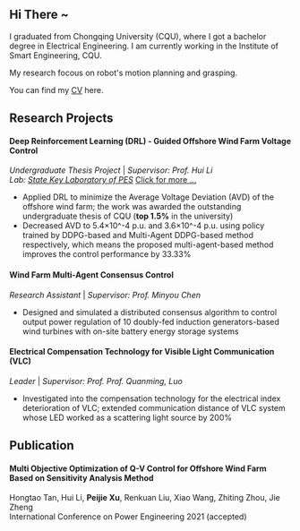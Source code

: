 <script>
var _hmt = _hmt || [];
(function() {
  var hm = document.createElement("script");
  hm.src = "https://hm.baidu.com/hm.js?7b209b2fdcb7fe3b26b9d3bfdaef9479";
  var s = document.getElementsByTagName("script")[0]; 
  s.parentNode.insertBefore(hm, s);
})();
</script>

## Hi There ~

I graduated from Chongqing University (CQU), where I got a bachelor degree in Electrical Engineering. I am currently working in the Institute of Smart Engineering, CQU.
  
My research focous on robot's motion planning and grasping. 
  
You can find my [CV](_posts/2021-8-24-project-1.md) here.
  

## Research Projects

#### Deep Reinforcement Learning (DRL) - Guided Offshore Wind Farm Voltage Control 
_Undergraduate Thesis Project_ | _Supervisor: Prof. Hui Li_  
_Lab: [State Key Laboratory of PES](http://sklpe.cqu.edu.cn/)_
[Click for more ...](Projects_Details/1_underguaduate_thesis.md)

* Applied DRL to minimize the Average Voltage Deviation (AVD) of the offshore wind farm; the work was awarded the outstanding undergraduate thesis of CQU (**top 1.5%** in the university)
* Decreased AVD to 5.4×10^-4 p.u. and 3.6×10^-4 p.u. using policy trained by DDPG-based and Multi-Agent DDPG-based method respectively, which means the proposed multi-agent-based method improves the control performance by 33.33%

#### Wind Farm Multi-Agent Consensus Control
_Research Assistant_ | _Supervisor: Prof. Minyou Chen_  

* Designed and simulated a distributed consensus algorithm to control output power regulation of 10 doubly-fed induction generators-based wind turbines with on-site battery energy storage systems

#### Electrical Compensation Technology for Visible Light Communication (VLC)
_Leader_ | _Supervisor: Prof. Prof. Quanming, Luo_  

* Investigated into the compensation technology for the electrical index deterioration of VLC; extended communication distance of VLC system whose LED worked as a scattering light source by 200%

## Publication

#### Multi Objective Optimization of Q-V Control for Offshore Wind Farm Based on Sensitivity Analysis Method
Hongtao Tan, Hui Li, **Peijie Xu**, Renkuan Liu, Xiao Wang, Zhiting Zhou, Jie Zheng  
International Conference on Power Engineering 2021  (accepted)
